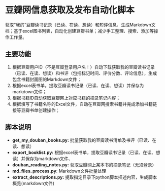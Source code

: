 # 豆瓣网信息获取及发布自动化脚本

获取“我的”豆瓣读书记录（已读、在读、想读）和短评信息，生成Markdown文档；基于excel图书列表，自动化创建豆瓣书单；减少手工整理、搜索、添加等操作工作量。

## 主要功能

1. 根据豆瓣用户ID（不是豆瓣登录用户名！）自动下载获取我的豆瓣读书记录（已读、在读、想读）和书评（包括标记时间、评价分数、评论信息），生成包含书籍封面图的Markdown文件；
2. 根据excel表书单，提取豆瓣读书记录（已读、在读、想读）并保存为markdown文件；
2. 根据书籍ID自动获取豆瓣网上对应书籍的摘录笔记内容；
2. 根据填写了书籍名称的Excel文件，自动在豆瓣网搜索书籍并完成添加书籍链接等豆瓣书单创建操作；

## 脚本说明

- **get_my_douban_books.py:** 批量获取我的豆瓣读书清单及书评（已读、在读、想读）
- **export_booklist.py:** 根据excel表书单，提取豆瓣读书记录（已读、在读、想读）并保存为markdown文件、
- **douban_reading_notes.py:** 获取豆瓣网上某本书的摘录笔记（无须登录）
- **md_files_process.py:** Markdown文件批量处理
- **extract_descriptions.py:** 提取指定目录下python脚本描述内容，生成脚本概览(markdown文件)

